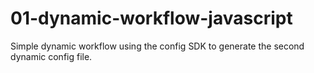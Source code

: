 # 01-dynamic-workflow-javascript

Simple dynamic workflow using the config SDK to generate the second dynamic
config file.
